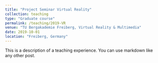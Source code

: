 ```yaml
---
title: "Project Seminar Virtual Reality"
collection: teaching
type: "Graduate course"
permalink: /teaching/2019-VR
venue: "TU Bergakademie Freiberg, Virtual Reality & Multimedia"
date: 2019-10-01
location: "Freiberg, Germany"
---
```


This is a description of a teaching experience. You can use markdown like any other post.

<!--

I'm currently involved in the following courses:
1. Project Seminar Virtual Reality (geo data modeling in UE4)

From summer semester 2020 I will supervise the follwing courses:
1. Computer Graphics I (practical part)
2. Working Group Game Development at TU Freiberg

In the past I was involved in the following courses:
1. Traffic Flow Science (guest lecture, machine learning in traffic sciences): Summer Term 2019
1. Flight Guidance (practical part, introduction to a A320 flight simulator): Winter Terms 2011/2012

-->
